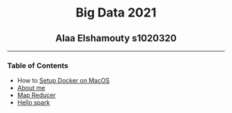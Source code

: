 # <center> Big Data 2021 </center>
## <center>  Alaa Elshamouty s1020320 </center>

---
### Table of Contents
- How to [Setup Docker on MacOS](setup.md)
- [About me](AboutMe.md)
- [Map Reducer](MapReducer.md)
- [Hello spark](HelloSpark.md)
